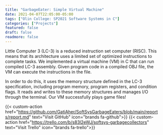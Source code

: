 ```yaml
---
title: "GarbageEater: Simple Virtual Machine"
date: 2021-04-07T22:05:00-05:00
tags: ["Olin College: SP2021 Software Systems in C"]
categories: ["Projects"]
featured: false
draft: false
readmore: false
---
```


Little Computer 3 (LC-3) is a reduced instruction set computer (RISC). This means that its architecture uses a limited set of optimized instructions to complete tasks. We implemented a virtual machine (VM) in C that can run compiled LC-3 assembly. Given program code in a compiled OBJ file, the VM can execute the instructions in the file. 

In order to do this, it uses the memory structure defined in the LC-3 specification, including program memory, program registers, and condition flags. It reads and writes to these memory structures and manages I/O through the terminal. Our VM successfully plays game files!

{{< custom-action href="https://github.com/GatiAher/SoftSysGarbageEaters/blob/main/reports/report.md" text="Visit GitHub" icon="brands fa-github">}}
{{< custom-action href="https://trello.com/b/s83l2eWJ/softsys-garbagecollectors" text="Visit Trello" icon="brands fa-trello">}}

<!--more-->